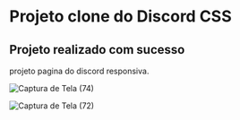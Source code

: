 # Projeto clone do Discord CSS

## Projeto realizado com sucesso

projeto pagina do discord responsiva.


![Captura de Tela (74)](https://github.com/MKawan/projeto-pagina-do-discord-css/assets/51447066/be044193-1de6-4ba7-a5c7-29fc71f1f659)


![Captura de Tela (72)](https://github.com/MKawan/projeto-pagina-do-discord-css/assets/51447066/d4fe8538-c469-4a7d-9d4e-3437be52ff5c)

